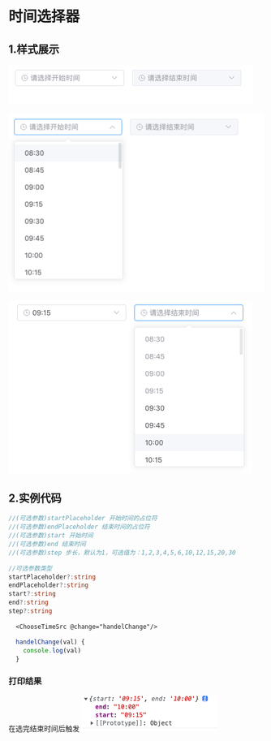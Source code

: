 # 时间选择器

## 1.样式展示

![img_10.png](./img_10.png)

![img_11.png](./img_11.png)

![img_12.png](./img_12.png)

## 2.实例代码

```js
//(可选参数)startPlaceholder 开始时间的占位符
//(可选参数)endPlaceholder 结束时间的占位符
//(可选参数)start 开始时间
//(可选参数)end 结束时间
//(可选参数)step 步长，默认为1，可选值为：1,2,3,4,5,6,10,12,15,20,30
```
```typescript
//可选参数类型
startPlaceholder?:string
endPlaceholder?:string
start?:string
end?:string
step?:string
```
```vue
  <ChooseTimeSrc @change="handelChange"/>
```
```js
  handelChange(val) {
    console.log(val)
  }
```
### 打印结果
在选完结束时间后触发
![img_13.png](./img_13.png)
